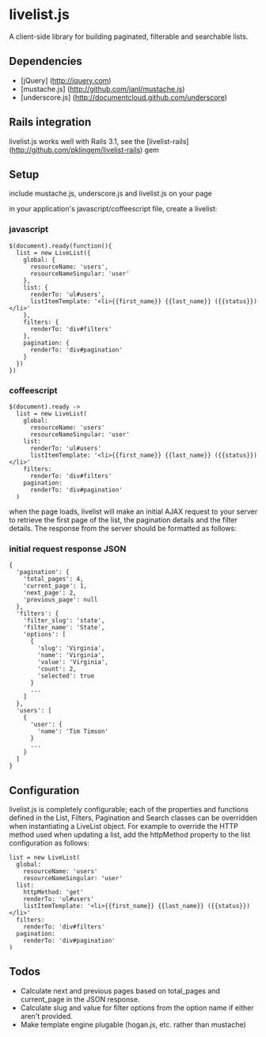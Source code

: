 # livelist.js

A client-side library for building paginated, filterable
and searchable lists.

## Dependencies

* [jQuery] (http://jquery.com)
* [mustache.js] (http://github.com/janl/mustache.js)
* [underscore.js] (http://documentcloud.github.com/underscore)

## Rails integration

livelist.js works well with Rails 3.1, see the [livelist-rails]
(http://github.com/pklingem/livelist-rails) gem

## Setup

include mustache.js, underscore.js and livelist.js on your page

in your application's javascript/coffeescript file, create a livelist:

### javascript

    $(document).ready(function(){
      list = new LiveList({
        global: {
          resourceName: 'users',
          resourceNameSingular: 'user'
        },
        list: {
          renderTo: 'ul#users',
          listItemTemplate: '<li>{{first_name}} {{last_name}} ({{status}})</li>'
        },
        filters: {
          renderTo: 'div#filters'
        },
        pagination: {
          renderTo: 'div#pagination'
        }
      })
    })

### coffeescript

    $(document).ready ->
      list = new LiveList(
        global:
          resourceName: 'users'
          resourceNameSingular: 'user'
        list:
          renderTo: 'ul#users'
          listItemTemplate: '<li>{{first_name}} {{last_name}} ({{status}})</li>'
        filters:
          renderTo: 'div#filters'
        pagination:
          renderTo: 'div#pagination'
      )

when the page loads, livelist will make an initial AJAX request to your server
to retrieve the first page of the list, the pagination details and the filter details.
The response from the server should be formatted as follows:

### initial request response JSON

    {
      'pagination': {
        'total_pages': 4,
        'current_page': 1,
        'next_page': 2,
        'previous_page': null
      },
      'filters': {
        'filter_slug': 'state',
        'filter_name': 'State',
        'options': [
          {
            'slug': 'Virginia',
            'name': 'Virginia',
            'value': 'Virginia',
            'count': 2,
            'selected': true
          }
          ...
        ]
      },
      'users': [
        {
          'user': {
            'name': 'Tim Timson'
          }
          ...
        }
      ]
    }

## Configuration

livelist.js is completely configurable; each of the properties and
functions defined in the List, Filters, Pagination and Search classes
can be overridden when instantiating a LiveList object.  For example to
override the HTTP method used when updating a list, add the httpMethod
property to the list configuration as follows:

    list = new LiveList(
      global:
        resourceName: 'users'
        resourceNameSingular: 'user'
      list:
        httpMethod: 'get'
        renderTo: 'ul#users'
        listItemTemplate: '<li>{{first_name}} {{last_name}} ({{status}})</li>'
      filters:
        renderTo: 'div#filters'
      pagination:
        renderTo: 'div#pagination'
    )

## Todos

* Calculate next and previous pages based on total_pages and
current_page in the JSON response.
* Calculate slug and value for filter options from the option name if
either aren't provided.
* Make template engine plugable (hogan.js, etc. rather than mustache)
